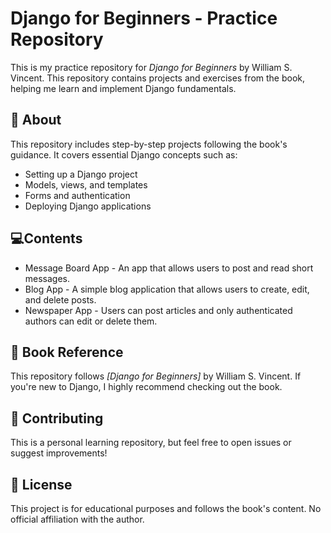 # Django for Beginners - Practice Repository

This is my practice repository for *Django for Beginners* by William S. Vincent. This repository contains projects and exercises from the book, helping me learn and implement Django fundamentals.

## 📌 About
This repository includes step-by-step projects following the book's guidance. It covers essential Django concepts such as:
- Setting up a Django project
- Models, views, and templates
- Forms and authentication
- Deploying Django applications

## 💻Contents
- Message Board App - An app that allows users to post and read short messages.
- Blog App - A simple blog application that allows users to create, edit, and delete posts.
- Newspaper App - Users can post articles and only authenticated authors can edit or delete them.

## 📖 Book Reference
This repository follows *[Django for Beginners]* by William S. Vincent. If you're new to Django, I highly recommend checking out the book.

## 🤝 Contributing
This is a personal learning repository, but feel free to open issues or suggest improvements!

## 📜 License
This project is for educational purposes and follows the book's content. No official affiliation with the author.

